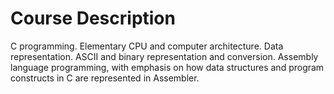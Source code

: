 # Course Description

C programming. Elementary CPU and computer architecture. Data representation. ASCII and binary representation and conversion. Assembly language programming, with emphasis on how data structures and program constructs in C are represented in Assembler.
